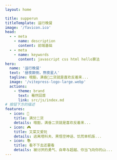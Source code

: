 ```yaml
---
layout: home

title: supperun
titleTemplate: 运行晚餐
image: '/favicon.ico'
head:
  - - meta
    - name: description
      content: 前端基础
  - - meta
    - name: keywords
      content: javascript css html hello算法
hero:
  name: '运行晚餐'
  text: '昼夜颠倒，熬夜星人'
  tagline: 哦豁，满昏💯二货就是喜欢反着来...
  image: '/vitepress-logo-large.webp'
  actions:
    - theme: brand
      text: 蓦然回首
      link: src/js/index.md
# 按钮下方的描述
features:
  - icon: 💯
    title: 满分二货
    details: 哦豁，满昏二货就是喜欢反着来...
  - icon: 🎮
    title: 又菜又爱玩
    details: 逃离塔科夫、黑悟空神话、饥荒单机版...
  - icon: 📚
    title: 看不下去还要看
    details: 被讨厌的勇气、自卑与超越、你当飞向你的山...
---
```


<!--
全局组件
<home-less></home-less>
<home-more></home-more> -->
